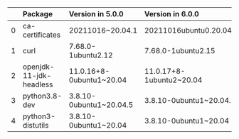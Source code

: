 <!-- markdown-link-check-disable -->

|    | Package                 | Version in 5.0.0         | Version in 6.0.0         | Status   |
|---:|:------------------------|:-------------------------|:-------------------------|:---------|
|  0 | ca-certificates         | 20211016~20.04.1         | 20211016ubuntu0.20.04.1  | UPDATED  |
|  1 | curl                    | 7.68.0-1ubuntu2.12       | 7.68.0-1ubuntu2.15       | UPDATED  |
|  2 | openjdk-11-jdk-headless | 11.0.16+8-0ubuntu1~20.04 | 11.0.17+8-1ubuntu2~20.04 | UPDATED  |
|  3 | python3.8-dev           | 3.8.10-0ubuntu1~20.04.5  | 3.8.10-0ubuntu1~20.04.6  | UPDATED  |
|  4 | python3-distutils       | 3.8.10-0ubuntu1~20.04    | 3.8.10-0ubuntu1~20.04    |          |